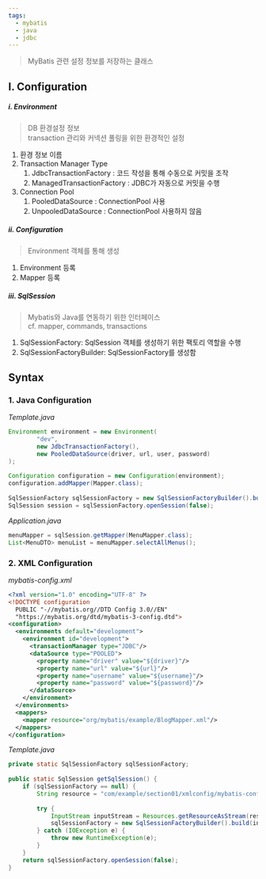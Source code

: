 ```yaml
---
tags:
  - mybatis
  - java
  - jdbc
---
```


> MyBatis 관련 설정 정보를 저장하는 클래스

## I. Configuration
##### i. Environment
> DB 환경설정 정보 <br/>
> transaction 관리와 커넥션 풀링을 위한 환경적인 설정
1. 환경 정보 이름
2. Transaction Manager Type
	1. JdbcTransactionFactory : 코드 작성을 통해 수동으로 커밋을 조작
	2. ManagedTransactionFactory : JDBC가 자동으로 커밋을 수행
3. Connection Pool
	1. PooledDataSource : ConnectionPool 사용
	2. UnpooledDataSource : ConnectionPool 사용하지 않음
##### ii. Configuration
> Environment 객체를 통해 생성
1. Environment 등록
2. Mapper 등록
##### iii. SqlSession
> Mybatis와 Java를 연동하기 위한 인터페이스<br/>
> cf. mapper, commands, transactions
1. SqlSessionFactory: SqlSession 객체를 생성하기 위한 팩토리 역할을 수행
2. SqlSessionFactoryBuilder: SqlSessionFactory를 생성함


## Syntax
### 1. Java Configuration

_Template.java_
```Java
Environment environment = new Environment(
		"dev",  
        new JdbcTransactionFactory(),  
        new PooledDataSource(driver, url, user, password)  
);  
  
Configuration configuration = new Configuration(environment);  
configuration.addMapper(Mapper.class);      
  
SqlSessionFactory sqlSessionFactory = new SqlSessionFactoryBuilder().build(configuration);  
SqlSession session = sqlSessionFactory.openSession(false);  
```

_Application.java_
```Java
menuMapper = sqlSession.getMapper(MenuMapper.class);
List<MenuDTO> menuList = menuMapper.selectAllMenus();
```


### 2. XML Configuration
_mybatis-config.xml_
```xml
<?xml version="1.0" encoding="UTF-8" ?>
<!DOCTYPE configuration
  PUBLIC "-//mybatis.org//DTD Config 3.0//EN"
  "https://mybatis.org/dtd/mybatis-3-config.dtd">
<configuration>
  <environments default="development">
    <environment id="development">
      <transactionManager type="JDBC"/>
      <dataSource type="POOLED">
        <property name="driver" value="${driver}"/>
        <property name="url" value="${url}"/>
        <property name="username" value="${username}"/>
        <property name="password" value="${password}"/>
      </dataSource>
    </environment>
  </environments>
  <mappers>
    <mapper resource="org/mybatis/example/BlogMapper.xml"/>
  </mappers>
</configuration>
```



_Template.java_
```Java
private static SqlSessionFactory sqlSessionFactory;  
  
public static SqlSession getSqlSession() {  
    if (sqlSessionFactory == null) {  
        String resource = "com/example/section01/xmlconfig/mybatis-config.xml";  
  
        try {  
            InputStream inputStream = Resources.getResourceAsStream(resource);  
            sqlSessionFactory = new SqlSessionFactoryBuilder().build(inputStream);  
        } catch (IOException e) {  
            throw new RuntimeException(e);  
        }  
    }  
    return sqlSessionFactory.openSession(false);  
}
```